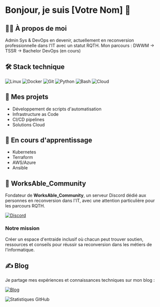 # Bonjour, je suis [Votre Nom] 👋

## 👨‍💻 À propos de moi
Admin Sys & DevOps en devenir, actuellement en reconversion professionnelle dans l'IT avec un statut RQTH.
Mon parcours : DWWM → TSSR → Bachelor DevOps (en cours)

## 🛠️ Stack technique
![Linux](https://img.shields.io/badge/-Linux-FCC624?style=flat&logo=linux&logoColor=black)
![Docker](https://img.shields.io/badge/-Docker-2496ED?style=flat&logo=docker&logoColor=white)
![Git](https://img.shields.io/badge/-Git-F05032?style=flat&logo=git&logoColor=white)
![Python](https://img.shields.io/badge/-Python-3776AB?style=flat&logo=python&logoColor=white)
![Bash](https://img.shields.io/badge/-Bash-4EAA25?style=flat&logo=gnu-bash&logoColor=white)
![Cloud](https://img.shields.io/badge/-Cloud-0089D6?style=flat&logo=microsoft-azure&logoColor=white)

## 🚀 Mes projets
- Développement de scripts d'automatisation
- Infrastructure as Code
- CI/CD pipelines
- Solutions Cloud

## 🌱 En cours d'apprentissage
- Kubernetes
- Terraform
- AWS/Azure
- Ansible

## 🤝 WorksAble_Community
Fondateur de **WorksAble_Community**, un serveur Discord dédié aux personnes en reconversion dans l'IT, avec une attention particulière pour les parcours RQTH.

[![Discord](https://img.shields.io/badge/-Rejoindre_le_Discord-7289DA?style=for-the-badge&logo=discord&logoColor=white)](https://discord.gg/CNkYYspv)

### Notre mission
Créer un espace d'entraide inclusif où chacun peut trouver soutien, ressources et conseils pour réussir sa reconversion dans les métiers de l'informatique.

## ✍️ Blog
Je partage mes expériences et connaissances techniques sur mon blog :

[![Blog](https://img.shields.io/badge/-PypTechLife-FF5722?style=for-the-badge&logo=blogger&logoColor=white)](https://blog.pyptechlife.xyz/)

<!-- Stats GitHub -->
![Statistiques GitHub](https://github-readme-stats.vercel.app/api?username=votre-username&show_icons=true&theme=radical)
